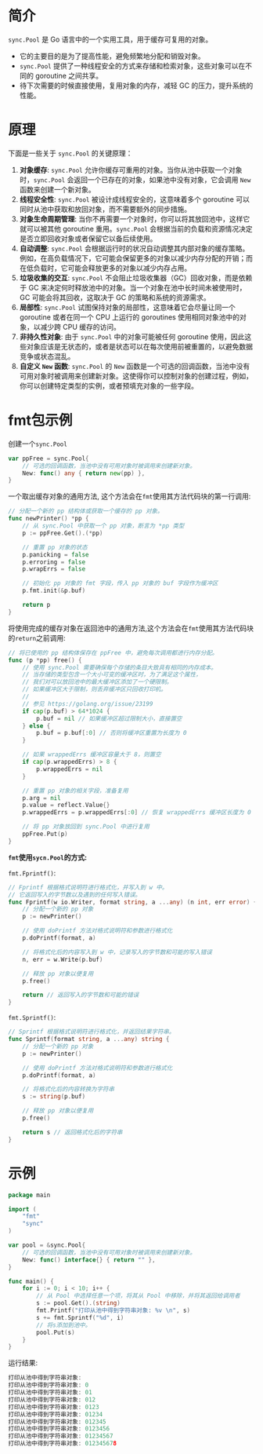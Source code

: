 # 简介

`sync.Pool` 是 Go 语言中的一个实用工具，用于缓存可复用的对象。

- 它的主要目的是为了提高性能，避免频繁地分配和销毁对象。
- `sync.Pool` 提供了一种线程安全的方式来存储和检索对象，这些对象可以在不同的 goroutine 之间共享。
- 待下次需要的时候直接使用，复用对象的内存，减轻 GC 的压力，提升系统的性能。



# 原理

下面是一些关于 `sync.Pool` 的关键原理：

1. **对象缓存**: `sync.Pool` 允许你缓存可重用的对象。当你从池中获取一个对象时，`sync.Pool` 会返回一个已存在的对象，如果池中没有对象，它会调用 `New` 函数来创建一个新对象。
2. **线程安全性**: `sync.Pool` 被设计成线程安全的，这意味着多个 goroutine 可以同时从池中获取和放回对象，而不需要额外的同步措施。
3. **对象生命周期管理**: 当你不再需要一个对象时，你可以将其放回池中，这样它就可以被其他 goroutine 重用。`sync.Pool` 会根据当前的负载和资源情况决定是否立即回收对象或者保留它以备后续使用。
4. **自动调整**: `sync.Pool` 会根据运行时的状况自动调整其内部对象的缓存策略。例如，在高负载情况下，它可能会保留更多的对象以减少内存分配的开销；而在低负载时，它可能会释放更多的对象以减少内存占用。
5. **垃圾收集的交互**: `sync.Pool` 不会阻止垃圾收集器（GC）回收对象，而是依赖于 GC 来决定何时释放池中的对象。当一个对象在池中长时间未被使用时，GC 可能会将其回收，这取决于 GC 的策略和系统的资源需求。
6. **局部性**: `sync.Pool` 试图保持对象的局部性，这意味着它会尽量让同一个 goroutine 或者在同一个 CPU 上运行的 goroutines 使用相同对象池中的对象，以减少跨 CPU 缓存的访问。
7. **非持久性对象**: 由于 `sync.Pool` 中的对象可能被任何 goroutine 使用，因此这些对象应该是无状态的，或者是状态可以在每次使用前被重置的，以避免数据竞争或状态混乱。
8. **自定义 `New` 函数**: `sync.Pool` 的 `New` 函数是一个可选的回调函数，当池中没有可用对象时被调用来创建新对象。这使得你可以控制对象的创建过程，例如，你可以创建特定类型的实例，或者预填充对象的一些字段。



# fmt包示例

创建一个`sync.Pool`

```go
var ppFree = sync.Pool{
    // 可选的回调函数，当池中没有可用对象时被调用来创建新对象。
	New: func() any { return new(pp) },
}
```

一个取出缓存对象的通用方法, 这个方法会在`fmt`使用其方法代码块的第一行调用:

```go
// 分配一个新的 pp 结构体或获取一个缓存的 pp 对象。
func newPrinter() *pp {
	// 从 sync.Pool 中获取一个 pp 对象，断言为 *pp 类型
	p := ppFree.Get().(*pp)

	// 重置 pp 对象的状态
	p.panicking = false
	p.erroring = false
	p.wrapErrs = false

	// 初始化 pp 对象的 fmt 字段，传入 pp 对象的 buf 字段作为缓冲区
	p.fmt.init(&p.buf)

	return p
}
```

将使用完成的缓存对象在返回池中的通用方法,这个方法会在`fmt`使用其方法代码块的`return`之前调用:

```go
// 将已使用的 pp 结构体保存在 ppFree 中，避免每次调用都进行内存分配。
func (p *pp) free() {
	// 使用 sync.Pool 需要确保每个存储的条目大致具有相同的内存成本。
	// 当存储的类型包含一个大小可变的缓冲区时，为了满足这个属性，
	// 我们对可以放回池中的最大缓冲区添加了一个硬限制。
	// 如果缓冲区大于限制，则丢弃缓冲区只回收打印机。
	//
	// 参见 https://golang.org/issue/23199
	if cap(p.buf) > 64*1024 {
		p.buf = nil // 如果缓冲区超过限制大小，直接置空
	} else {
		p.buf = p.buf[:0] // 否则将缓冲区重置为长度为 0
	}

	// 如果 wrappedErrs 缓冲区容量大于 8，则置空
	if cap(p.wrappedErrs) > 8 {
		p.wrappedErrs = nil
	}

	// 重置 pp 对象的相关字段，准备复用
	p.arg = nil
	p.value = reflect.Value{}
	p.wrappedErrs = p.wrappedErrs[:0] // 恢复 wrappedErrs 缓冲区长度为 0

	// 将 pp 对象放回到 sync.Pool 中进行复用
	ppFree.Put(p)
}
```



**`fmt`使用`sycn.Pool`的方式:**

`fmt.Fprintf()`:

```go
// Fprintf 根据格式说明符进行格式化，并写入到 w 中。
// 它返回写入的字节数以及遇到的任何写入错误。
func Fprintf(w io.Writer, format string, a ...any) (n int, err error) {
	// 分配一个新的 pp 对象
	p := newPrinter()

	// 使用 doPrintf 方法对格式说明符和参数进行格式化
	p.doPrintf(format, a)

	// 将格式化后的内容写入到 w 中，记录写入的字节数和可能的写入错误
	n, err = w.Write(p.buf)

	// 释放 pp 对象以便复用
	p.free()

	return // 返回写入的字节数和可能的错误
}
```

`fmt.Sprintf()`:

```go
// Sprintf 根据格式说明符进行格式化，并返回结果字符串。
func Sprintf(format string, a ...any) string {
	// 分配一个新的 pp 对象
	p := newPrinter()

	// 使用 doPrintf 方法对格式说明符和参数进行格式化
	p.doPrintf(format, a)

	// 将格式化后的内容转换为字符串
	s := string(p.buf)

	// 释放 pp 对象以便复用
	p.free()

	return s // 返回格式化后的字符串
}
```



# 示例

```go
package main

import (
	"fmt"
	"sync"
)

var pool = &sync.Pool{
    // 可选的回调函数，当池中没有可用对象时被调用来创建新对象。
	New: func() interface{} { return "" },
}

func main() {
	for i := 0; i < 10; i++ {
        // 从 Pool 中选择任意一个项，将其从 Pool 中移除，并将其返回给调用者
		s := pool.Get().(string)
		fmt.Printf("打印从池中得到字符串对象: %v \n", s)
		s += fmt.Sprintf("%d", i)
        // 将s添加到池中。
		pool.Put(s)
	}
}
```

运行结果:

```go
打印从池中得到字符串对象:
打印从池中得到字符串对象: 0         
打印从池中得到字符串对象: 01        
打印从池中得到字符串对象: 012       
打印从池中得到字符串对象: 0123      
打印从池中得到字符串对象: 01234     
打印从池中得到字符串对象: 012345    
打印从池中得到字符串对象: 0123456   
打印从池中得到字符串对象: 01234567  
打印从池中得到字符串对象: 012345678 
```




